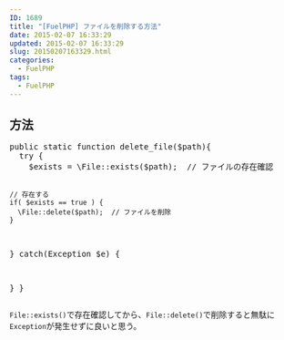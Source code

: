```yaml
---
ID: 1689
title: "[FuelPHP] ファイルを削除する方法"
date: 2015-02-07 16:33:29
updated: 2015-02-07 16:33:29
slug: 20150207163329.html
categories:
  - FuelPHP
tags:
  - FuelPHP
---
```


<!--more-->
<h2>方法</h2>
<pre class="prettyprint linenums lang-php">public static function delete_file($path){
  try {
    $exists = \File::exists($path);  // ファイルの存在確認

    // 存在する
    if( $exists == true ) {
      \File::delete($path);  // ファイルを削除
    }

} catch(Exception \$e) {

}
}</pre>

<code>File::exists()</code>で存在確認してから、<code>File::delete()</code>で削除すると無駄に<code>Exception</code>が発生せずに良いと思う。
